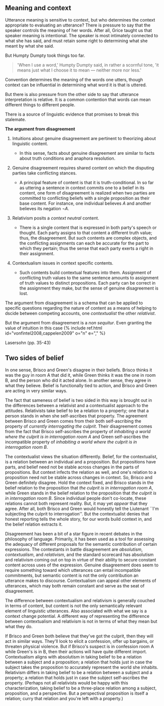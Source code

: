 ## Meaning and context

Utterance meaning is sensitive to context, but who determines the context appropriate to evaluating an utterance? There is pressure to say that the speaker controls the meaning of her words. After all, Grice taught us that speaker meaning is intentional. The speaker is most intimately connected to what she has said, and must retain some right to determining what she meant by what she said.

But Humpty Dumpty took things too far.

> 'When I use a word,' Humpty Dumpty said, in rather a scornful tone, 'it means just what I choose it to mean — neither more nor less.'

Convention determines the meaning of the words one utters, though context can be influential in determining what word it is that is uttered.

But there is also pressure from the other side to say that utterance interpretation is relative. It is a common contention that words can mean different things to different people.

There is a source of linguistic evidence that promises to break this stalemate.

**The argument from disagreement**

1. Intuitions about genuine disagreement are pertinent to theorizing about linguistic content.

    + In this sense, facts about genuine disagreement are similar to facts about truth conditions and anaphora resolution.

2. Genuine disagreement requires shared content on which the disputing parties take conflicting stances.

    + A principal feature of content is that it is truth-conditional. In so far as uttering a sentence in context commits one to a belief in its content, one form of disagreement is realized when two parties are committed to conflicting beliefs with a single proposition as their base content. For instance, one individual believes *A* and another believes its negation *&not;A*.

3. Relativism posits a *context neutral* content.

    + There is a single content that is expressed in both party's speech or thought. Each party assigns to that content a different truth value; thus, the disagreement. But such contents are complex objects, and the conflicting assignments can each be accurate for the part to which they pertain; thus the sense that each party exerts a right in their assignment.

4. Contextualism issues in context specific contents.

    + Such contents build contextual features into them. Assignment of conflicting truth values to the same sentence amounts to assignment of truth values to distinct propositions. Each party can be correct in the assignment they make, but the sense of genuine disagreement is lost.

The argument from disagreement is a schema that can be applied to specific questions regarding the nature of content as a means of helping to dscide between competing accounts, one *contextualist* the other *relativist*.

But the argument from disagreement is a *non sequitur*. Even granting the value of intuition in this case {% include ref.html id="vonfintel2008,cappelen2009" o="n" e="," %}

Lasersohn (pp. 35-43)

## Two sides of belief

In one sense, Brisco and Green's disagree in their beliefs. Brisco thinks it was the guy in room A that did it, while Green thinks it was the one in room B, and the person who did it acted alone. In another sense, they agree in what they believe.  Belief is functionally tied to action, and Brisco and Green are acting in very similar ways.

The fact that sameness of belief is two sided in this way is brought out in the differences between a relativist and a contextualist approach to the attitudes. Relativists take belief to be a relation to a property; one that a person stands in when she self-ascribes that property. The agreement between Brisco and Green comes from their both self-ascribing the property of *currently interrogating the culprit*. Their disagreement comes from the fact that Brisco self-ascribes the property of *inhabiting a world where the culprit is in interrogation room A* and Green self-ascribes the incompatible property of *inhabiting a world where the culprit is in interrogation room B*.

The contextualist views the situation differently. Belief, for the contextualist, is a relation between an individual and a proposition. But propositions have parts, and belief need not be stable across changes in the parts of propositions. But context infects the relation as well, and one's relation to a proposition need not be stable across changes in context. So, Brisco and Green definitely disagree.  Hold the context fixed, and Brisco stands in the belief relation to the proposition that *the culprit is in interrogation room A*, while Green stands in the belief relation to the proposition that *the culprit is in interrogation room B*. Since individual people don't co-locate, these relations cannot both represent reality. But, it may yet *appear* that they agree. After all, both Brisco and Green would honestly tell the Liutenant ``I'm subjecting the culprit to interrogation''. But the contextualist denies that honest reporting tells the whole story, for our words build context in, and the belief relation extracts it.

Disagreement has been a bit of a star figure in recent debates in the philosophy of language. Primarily, it has been used as a tool for assessing the adequacy of different proposals for the semantic contribution of certain expressions. The contestants in battle disagreement are <i>absolutism</i>, <i>contextualism</i>, and <i>relativism</i>, and the standard scorecard has absolutism and relativism coming out on top in virtue of their ability to secure constant content across uses of the expression. Genuine disagreement does seem to require something toward which utterances can entail incompatible commitments, but semantic content is not the only contribution an utterance makes to discourse. Contextualism can appeal other elements of utterances, which may both remain constant and serve as the seat of disagreement.

The difference between contextualism and relativism is generally couched in terms of content, but content is not the only semantically relevant element of linguistic utterances. Also associated with what we say is a context change potential. A different way of representing the difference between contextualism and relativism is not in terms of what they mean but what they do.

If Brisco and Green both believe that they've got the culprit, then they will act in similar ways. They'll look to elicit a confession, offer up bargains, or threaten physical violence. But if Brisco's suspect is in confession room A while Green's is in B, then their actions will have quite different import. Contextualism aligns with absolutism in taking belief to be a relation between a subject and a proposition; a relation that holds just in case the subject takes the proposition to accurately represent the world she inhabits.	Relativism differs in taking belief to be a relation between a subject and a property; a relation that holds just in case the subject self-ascribes the property. (Perhaps not all relativists would be happy with this characterization, taking belief to be a three-place relation among a subject, proposition, and a perspective. But a perspectival proposition is itself a relation; curry that relation and you're left with a property.)
